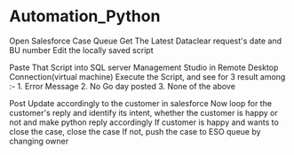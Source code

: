 # Automation_Python


Open Salesforce Case Queue
Get The Latest Dataclear request's date and BU number
Edit the locally saved script

Paste That Script into SQL server Management Studio in Remote Desktop Connection(virtual machine)
Execute the Script, and see for 3 result among :-
    1. Error Message
    2. No Go day posted
    3. None of the above
    
Post Update accordingly to the customer in salesforce
Now loop for the customer's reply and identify its intent, whether the customer is happy or not and make python reply accordingly
If customer is happy and wants to close the case, close the case
If not, push the case to ESO queue by changing owner

